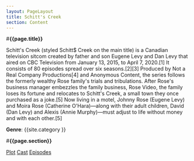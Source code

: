 ```yaml
---
layout: PageLayout
title: Schitt's Creek
section: Content
---
```


#**{{page.title}}**

Schitt's Creek (styled Schitt$ Creek on the main title) is a Canadian television sitcom created by father and son Eugene Levy and Dan Levy that aired on CBC Television from January 13, 2015, to April 7, 2020.[1] It consists of 80 episodes spread over six seasons.[2][3] Produced by Not a Real Company Productions[4] and Anonymous Content, the series follows the formerly wealthy Rose family's trials and tribulations. After Rose's business manager embezzles the family business, Rose Video, the family loses its fortune and relocates to Schitt's Creek, a small town they once purchased as a joke.[5] Now living in a motel, Johnny Rose (Eugene Levy) and Moira Rose (Catherine O'Hara)—along with their adult children, David (Dan Levy) and Alexis (Annie Murphy)—must adjust to life without money and with each other.[5]

__Genre__: {{site.category }}

#**{{page.section}}**

[Plot](Plot.md)
[Cast](Cast.md)
[Episodes](Episodes.md)






